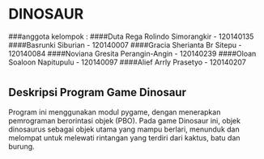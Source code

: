 # DINOSAUR
###anggota kelompok :
####Duta Rega Rolindo Simorangkir - 120140135
####Basrunki Siburian - 120140007
####Gracia Sherianta Br Sitepu - 120140084
####Noviana Gresita Perangin-Angin - 120140239
####Oloan Soaloon Napitupulu - 120140097
####Alief Arrly Prasetyo - 120140207
#
## Deskripsi Program Game Dinosaur
Program ini menggunakan modul pygame, dengan menerapkan pemrograman berorintasi objek (PBO). Pada game Dinosaur ini, objek dinosaurus sebagai objek utama 
yang mampu berlari, menunduk dan melompat untuk melewati rintangan yang terdiri dari kaktus, batu dan burung.
#

